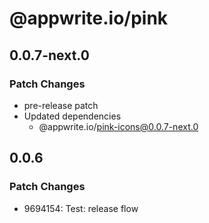 # @appwrite.io/pink

## 0.0.7-next.0

### Patch Changes

- pre-release patch
- Updated dependencies
  - @appwrite.io/pink-icons@0.0.7-next.0

## 0.0.6

### Patch Changes

- 9694154: Test: release flow
